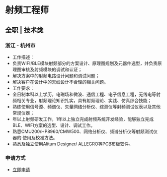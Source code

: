 
# 射频工程师
## 全职  |  技术类
### 浙江 - 杭州市

- 工作描述：
- 负责WIFI/BLE模块射频部分的方案设计、原理图规划及元器件选型，并负责原理图审核及射频模块的调试和认证；
- 解决方案中的射频电路设计问题和调试问题；
- 解决客户在设计中的天线设计不合理的相关问题。
- 工作要求：
- 全日制本科以上学历，电磁场和微波、通信工程、电子信息工程，无线电等射频相关专业，射频理论知识扎实，具有射频理论、实践、仿真综合技能；
- 熟练使用信号源、频谱仪、矢量网络分析仪、综测仪等射频测试仪表以及其他常规仪器；
- 年以上射频研发工作，1年以上独立完成射频系统开发经验，能够独立完成BLE、WIFI方案的选型、设计、调试工作。
- 熟悉CMU200/HP8960/CMW500、网络分析仪、频谱分析仪等射频测试仪器的 使用及校准方法。
- 熟悉及独立使用Alitum Designer/ ALLEGRO等PCB布板软件。
### 申请方式
- <a href="mailto:hr@tuya.com?subject=求职简历-射频工程师-来自GitHub">立即申请</a>